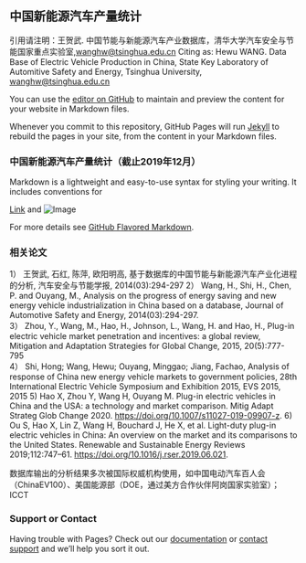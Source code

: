 ## 中国新能源汽车产量统计

引用请注明：王贺武. 中国节能与新能源汽车产业数据库，清华大学汽车安全与节能国家重点实验室,wanghw@tsinghua.edu.cn
Citing as: Hewu WANG. Data Base of Electric Vehicle Production in China, State Key Laboratory of Automitive Safety and Energy, Tsinghua University, wanghw@tsinghua.edu.cn

You can use the [editor on GitHub](https://github.com/echoisgreat/psgdatabase.github.io/edit/master/index.md) to maintain and preview the content for your website in Markdown files.

Whenever you commit to this repository, GitHub Pages will run [Jekyll](https://jekyllrb.com/) to rebuild the pages in your site, from the content in your Markdown files.

### 中国新能源汽车产量统计（截止2019年12月）

Markdown is a lightweight and easy-to-use syntax for styling your writing. It includes conventions for


[Link](url) and ![Image](src)

For more details see [GitHub Flavored Markdown](https://guides.github.com/features/mastering-markdown/).

### 相关论文

1）	王贺武, 石红, 陈萍, 欧阳明高, 基于数据库的中国节能与新能源汽车产业化进程的分析, 汽车安全与节能学报, 2014(03):294-297													2）  Wang, H., Shi, H., Chen, P. and Ouyang, M., Analysis on the progress of energy saving and new energy vehicle industrialization in China based on a database, Journal of Automotive Safety and Energy, 2014(03):294-297.														
3）	Zhou, Y., Wang, M., Hao, H., Johnson, L., Wang, H. and Hao, H., Plug-in electric vehicle market penetration and incentives: a global review, Mitigation and Adaptation Strategies for Global Change, 2015, 20(5):777-795														
4）	Shi, Hong; Wang, Hewu; Ouyang, Minggao; Jiang, Fachao, Analysis of response of China new energy vehicle markets to government policies,  28th International Electric Vehicle Symposium and Exhibition 2015, EVS 2015, 2015
5)  Hao X, Zhou Y, Wang H, Ouyang M. Plug-in electric vehicles in China and the USA: a technology and market comparison. Mitig Adapt Strateg Glob Change 2020. https://doi.org/10.1007/s11027-019-09907-z.
6)  Ou S, Hao X, Lin Z, Wang H, Bouchard J, He X, et al. Light-duty plug-in electric vehicles in China: An overview on the market and its comparisons to the United States. Renewable and Sustainable Energy Reviews 2019;112:747–61. https://doi.org/10.1016/j.rser.2019.06.021.

数据库输出的分析结果多次被国际权威机构使用，如中国电动汽车百人会（ChinaEV100）、美国能源部（DOE，通过美方合作伙伴阿岗国家实验室）； ICCT														

### Support or Contact

Having trouble with Pages? Check out our [documentation](https://help.github.com/categories/github-pages-basics/) or [contact support](https://github.com/contact) and we’ll help you sort it out.
